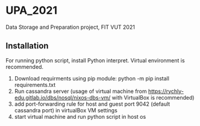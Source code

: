 # UPA_2021
Data Storage and Preparation project, FIT VUT 2021

## Installation
For running python script, install Python interpret. Virtual environment is recommended.

1. Download requirments using pip module:
    python -m pip install requirements.txt
2. Run cassandra server (usage of virtual machine from https://rychly-edu.gitlab.io/dbs/nosql/nixos-dbs-vm/ with VirtualBox is recommended)
3. add port-forwarding rule for host and guest port 9042 (default cassandra port) in virtualBox VM settings
4. start virtual machine and run python script in host os